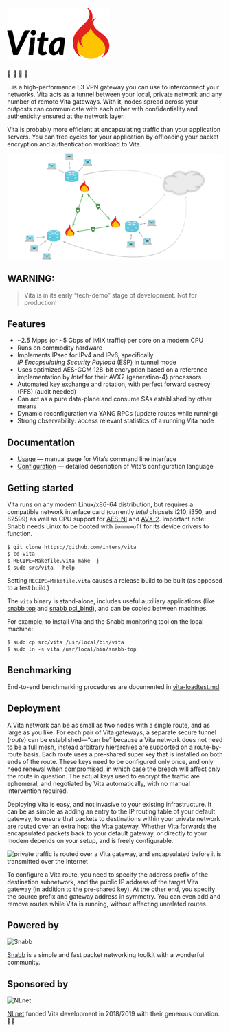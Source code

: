 # ![Vita](vita.png)  

🚧 🚧 🚧 🚧

…is a high-performance L3 VPN gateway you can use to interconnect your
networks. Vita acts as a tunnel between your local, private network and any
number of remote Vita gateways. With it, nodes spread across your outposts can
communicate with each other with confidentiality and authenticity ensured at
the network layer.

Vita is probably more efficient at encapsulating traffic than your application
servers. You can free cycles for your application by offloading your packet
encryption and authentication workload to Vita.

![a mesh of Vita gateways forms a VPN](vita-sketch.png)

## WARNING:

> Vita is in its early “tech-demo” stage of development. Not for production!

## Features

- ~2.5 Mpps (or ~5 Gbps of IMIX traffic) per core on a modern CPU
- Runs on commodity hardware
- Implements IPsec for IPv4 and IPv6, specifically
  *IP Encapsulating Security Payload* (ESP) in tunnel mode
- Uses optimized AES-GCM 128-bit encryption based on a reference
  implementation by *Intel* for their AVX2 (generation-4) processors
- Automated key exchange and rotation, with perfect forward secrecy (PFS)
  (audit needed)
- Can act as a pure data-plane and consume SAs established by other means
- Dynamic reconfiguration via YANG RPCs (update routes while running)
- Strong observability: access relevant statistics of a running Vita node

## Documentation

- [Usage](https://github.com/inters/vita/blob/master/src/program/vita/README)
  — manual page for Vita’s command line interface
- [Configuration](https://github.com/inters/vita/blob/master/src/program/vita/README.config)
  — detailed description of Vita’s configuration language

## Getting started

Vita runs on any modern Linux/x86-64 distribution, but requires a compatible
network interface card (currently *Intel* chipsets i210, i350, and 82599) as
well as CPU support for
[AES-NI](https://en.wikipedia.org/wiki/AES_instruction_set) and
[AVX-2](https://en.wikipedia.org/wiki/Advanced_Vector_Extensions#Advanced_Vector_Extensions_2).
Important note: Snabb needs Linux to be booted with `iommu=off` for its device
drivers to function.

    $ git clone https://github.com/inters/vita
    $ cd vita
    $ RECIPE=Makefile.vita make -j
    $ sudo src/vita --help

Setting `RECIPE=Makefile.vita` causes a release build to be built (as opposed
to a test build.)

The `vita` binary is stand-alone, includes useful auxiliary applications (like
[snabb top](https://github.com/inters/vita/tree/master/src/program/top) and
[snabb pci_bind](https://github.com/inters/vita/tree/master/src/program/pci_bind)),
and can be copied between machines.

For example, to install Vita and the Snabb monitoring tool on the local
machine:

    $ sudo cp src/vita /usr/local/bin/vita
    $ sudo ln -s vita /usr/local/bin/snabb-top

## Benchmarking

End-to-end benchmarking procedures are documented in
[vita-loadtest.md](https://github.com/inters/vita/tree/master/src/program/vita/vita-loadtest.md).

## Deployment

A Vita network can be as small as two nodes with a single route, and as large
as you like. For each pair of Vita gateways, a separate secure tunnel (*route*)
can be established—“can be” because a Vita network does not need to be a full
mesh, instead arbitrary hierarchies are supported on a route-by-route basis.
Each route uses a pre-shared super key that is installed on both ends of the
route. These keys need to be configured only once, and only need renewal when
compromised, in which case the breach will affect only the route in question.
The actual keys used to encrypt the traffic are ephemeral, and negotiated by
Vita automatically, with no manual intervention required.

Deploying Vita is easy, and not invasive to your existing infrastructure. It
can be as simple as adding an entry to the IP routing table of your default
gateway, to ensure that packets to destinations within your private network are
routed over an extra hop: the Vita gateway. Whether Vita forwards the
encapsulated packets back to your default gateway, or directly to your modem
depends on your setup, and is freely configurable.

![private traffic is routed over a Vita gateway, and encapsulated before it is
transmitted over the Internet](vita-detail.png)

To configure a Vita route, you need to specify the address prefix of the
destination subnetwork, and the public IP address of the target Vita gateway
(in addition to the pre-shared key). At the other end, you specify the source
prefix and gateway address in symmetry. You can even add and remove routes
while Vita is running, without affecting unrelated routes.

## Powered by

![Snabb](snabb.png)

[Snabb](https://github.com/snabbco/snabb) is a simple and fast packet
networking toolkit with a wonderful community.


## Sponsored by

![NLnet](nlnet.png)

[NLnet](https://nlnet.nl) funded Vita development in 2018/2019 with their
generous donation. 🙇‍♂️
